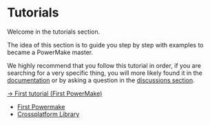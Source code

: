 # Tutorials

Welcome in the tutorials section.

The idea of this section is to guide you step by step with examples to became a PowerMake master.

We highly recommend that you follow this tutorial in order, if you are searching for a very specific thing, you will more likely found it in the [documentation](../documentation.md) or by asking a question in the [discussions section](https://github.com/mactul/powermake/discussions).


[-> First tutorial (First PowerMake)](./01-first-powermake/README.md)


- [First Powermake](./01-first-powermake/README.md)
- [Crossplatform Library](./02-crossplatform-library/README.md)